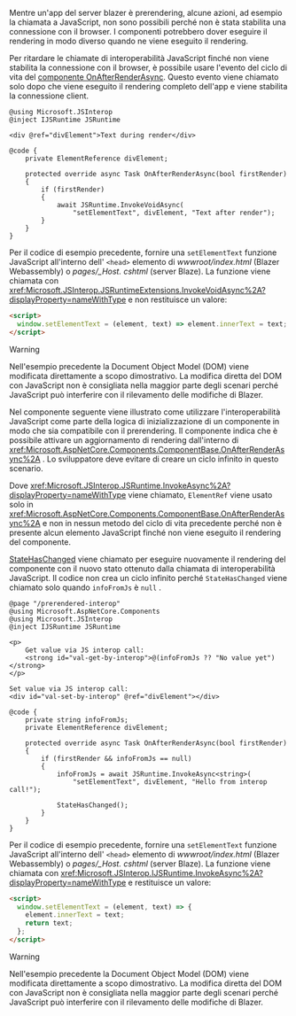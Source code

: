 ---
---
Mentre un'app del server blazer è prerendering, alcune azioni, ad esempio la chiamata a JavaScript, non sono possibili perché non è stata stabilita una connessione con il browser. I componenti potrebbero dover eseguire il rendering in modo diverso quando ne viene eseguito il rendering.

Per ritardare le chiamate di interoperabilità JavaScript finché non viene stabilita la connessione con il browser, è possibile usare l'evento del ciclo di vita del [componente OnAfterRenderAsync](xref:blazor/lifecycle#after-component-render). Questo evento viene chiamato solo dopo che viene eseguito il rendering completo dell'app e viene stabilita la connessione client.

```cshtml
@using Microsoft.JSInterop
@inject IJSRuntime JSRuntime

<div @ref="divElement">Text during render</div>

@code {
    private ElementReference divElement;

    protected override async Task OnAfterRenderAsync(bool firstRender)
    {
        if (firstRender)
        {
            await JSRuntime.InvokeVoidAsync(
                "setElementText", divElement, "Text after render");
        }
    }
}
```

Per il codice di esempio precedente, fornire una `setElementText` funzione JavaScript all'interno dell' `<head>` elemento di *wwwroot/index.html* (Blazer Webassembly) o *pages/_Host. cshtml* (server Blaze). La funzione viene chiamata con <xref:Microsoft.JSInterop.JSRuntimeExtensions.InvokeVoidAsync%2A?displayProperty=nameWithType> e non restituisce un valore:

```html
<script>
  window.setElementText = (element, text) => element.innerText = text;
</script>
```

> [!WARNING]
> Nell'esempio precedente la Document Object Model (DOM) viene modificata direttamente a scopo dimostrativo. La modifica diretta del DOM con JavaScript non è consigliata nella maggior parte degli scenari perché JavaScript può interferire con il rilevamento delle modifiche di Blazer.

Nel componente seguente viene illustrato come utilizzare l'interoperabilità JavaScript come parte della logica di inizializzazione di un componente in modo che sia compatibile con il prerendering. Il componente indica che è possibile attivare un aggiornamento di rendering dall'interno di <xref:Microsoft.AspNetCore.Components.ComponentBase.OnAfterRenderAsync%2A> . Lo sviluppatore deve evitare di creare un ciclo infinito in questo scenario.

Dove <xref:Microsoft.JSInterop.JSRuntime.InvokeAsync%2A?displayProperty=nameWithType> viene chiamato, `ElementRef` viene usato solo in <xref:Microsoft.AspNetCore.Components.ComponentBase.OnAfterRenderAsync%2A> e non in nessun metodo del ciclo di vita precedente perché non è presente alcun elemento JavaScript finché non viene eseguito il rendering del componente.

[StateHasChanged](xref:blazor/lifecycle#state-changes) viene chiamato per eseguire nuovamente il rendering del componente con il nuovo stato ottenuto dalla chiamata di interoperabilità JavaScript. Il codice non crea un ciclo infinito perché `StateHasChanged` viene chiamato solo quando `infoFromJs` è `null` .

```cshtml
@page "/prerendered-interop"
@using Microsoft.AspNetCore.Components
@using Microsoft.JSInterop
@inject IJSRuntime JSRuntime

<p>
    Get value via JS interop call:
    <strong id="val-get-by-interop">@(infoFromJs ?? "No value yet")</strong>
</p>

Set value via JS interop call:
<div id="val-set-by-interop" @ref="divElement"></div>

@code {
    private string infoFromJs;
    private ElementReference divElement;

    protected override async Task OnAfterRenderAsync(bool firstRender)
    {
        if (firstRender && infoFromJs == null)
        {
            infoFromJs = await JSRuntime.InvokeAsync<string>(
                "setElementText", divElement, "Hello from interop call!");

            StateHasChanged();
        }
    }
}
```

Per il codice di esempio precedente, fornire una `setElementText` funzione JavaScript all'interno dell' `<head>` elemento di *wwwroot/index.html* (Blazer Webassembly) o *pages/_Host. cshtml* (server Blaze). La funzione viene chiamata con <xref:Microsoft.JSInterop.IJSRuntime.InvokeAsync%2A?displayProperty=nameWithType> e restituisce un valore:

```html
<script>
  window.setElementText = (element, text) => {
    element.innerText = text;
    return text;
  };
</script>
```

> [!WARNING]
> Nell'esempio precedente la Document Object Model (DOM) viene modificata direttamente a scopo dimostrativo. La modifica diretta del DOM con JavaScript non è consigliata nella maggior parte degli scenari perché JavaScript può interferire con il rilevamento delle modifiche di Blazer.
